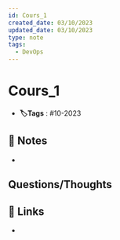```yaml
---
id: Cours_1
created_date: 03/10/2023
updated_date: 03/10/2023
type: note
tags:
  - DevOps
---
```


#  Cours_1
- **🏷️Tags** :  #10-2023 

## 📝 Notes
-  


## Questions/Thoughts


## 🔗 Links
- 